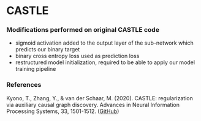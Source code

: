 # CASTLE

### Modifications performed on original CASTLE code
- sigmoid activation added to the output layer of the sub-network which predicts our binary target
- binary cross entropy loss used as prediction loss
- restructured model initialization, required to be able to apply our model training pipeline

### References
Kyono, T., Zhang, Y., & van der Schaar, M. (2020). CASTLE: regularization via auxiliary causal graph discovery. Advances in Neural Information Processing Systems, 33, 1501-1512. ([GitHub](https://github.com/trentkyono/CASTLE "CASTLE repository"))
